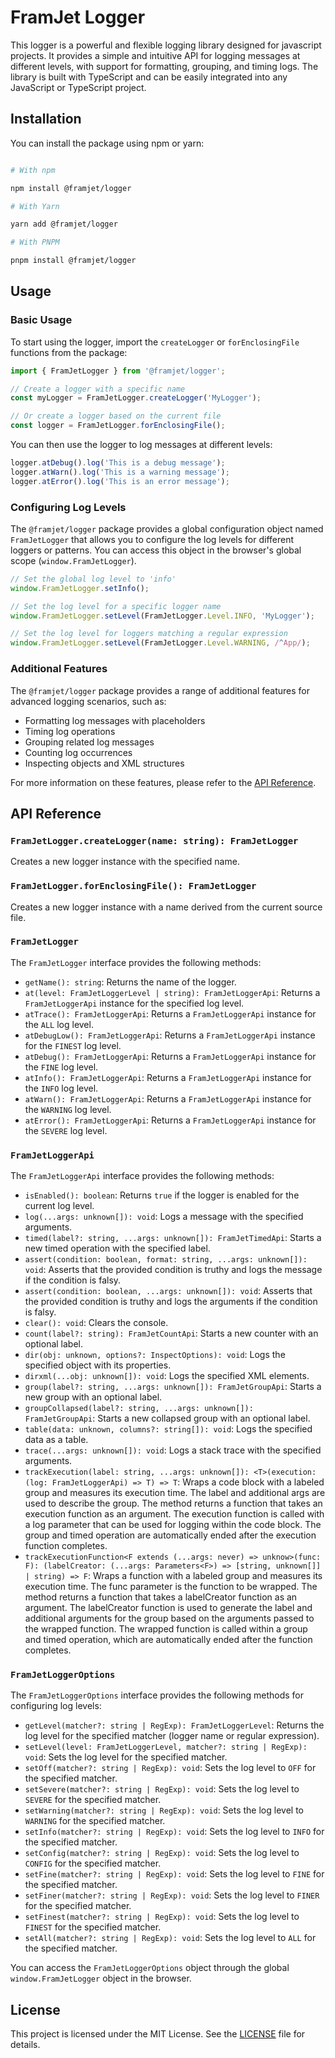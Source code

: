 # FramJet Logger

This logger is a powerful and flexible logging library designed for javascript projects. It provides a simple and
intuitive API for logging messages at different levels, with support for formatting, grouping, and timing logs. The
library is built with TypeScript and can be easily integrated into any JavaScript or TypeScript project.

## Installation

You can install the package using npm or yarn:

```bash

# With npm

npm install @framjet/logger

# With Yarn

yarn add @framjet/logger

# With PNPM

pnpm install @framjet/logger
```

## Usage

### Basic Usage

To start using the logger, import the `createLogger` or `forEnclosingFile` functions from the package:

```javascript
import { FramJetLogger } from '@framjet/logger';

// Create a logger with a specific name
const myLogger = FramJetLogger.createLogger('MyLogger');

// Or create a logger based on the current file
const logger = FramJetLogger.forEnclosingFile();
```

You can then use the logger to log messages at different levels:

```javascript
logger.atDebug().log('This is a debug message');
logger.atWarn().log('This is a warning message');
logger.atError().log('This is an error message');
```

### Configuring Log Levels

The `@framjet/logger` package provides a global configuration object named `FramJetLogger` that allows you to configure
the log levels for different loggers or patterns. You can access this object in the browser's global
scope (`window.FramJetLogger`).

```javascript
// Set the global log level to 'info'
window.FramJetLogger.setInfo();

// Set the log level for a specific logger name
window.FramJetLogger.setLevel(FramJetLogger.Level.INFO, 'MyLogger');

// Set the log level for loggers matching a regular expression
window.FramJetLogger.setLevel(FramJetLogger.Level.WARNING, /^App/);
```

### Additional Features

The `@framjet/logger` package provides a range of additional features for advanced logging scenarios, such as:

- Formatting log messages with placeholders
- Timing log operations
- Grouping related log messages
- Counting log occurrences
- Inspecting objects and XML structures

For more information on these features, please refer to the [API Reference](#api-reference).

## API Reference

### `FramJetLogger.createLogger(name: string): FramJetLogger`

Creates a new logger instance with the specified name.

### `FramJetLogger.forEnclosingFile(): FramJetLogger`

Creates a new logger instance with a name derived from the current source file.

### `FramJetLogger`

The `FramJetLogger` interface provides the following methods:

- `getName(): string`: Returns the name of the logger.
- `at(level: FramJetLoggerLevel | string): FramJetLoggerApi`: Returns a `FramJetLoggerApi` instance for the specified
  log level.
- `atTrace(): FramJetLoggerApi`: Returns a `FramJetLoggerApi` instance for the `ALL` log level.
- `atDebugLow(): FramJetLoggerApi`: Returns a `FramJetLoggerApi` instance for the `FINEST` log level.
- `atDebug(): FramJetLoggerApi`: Returns a `FramJetLoggerApi` instance for the `FINE` log level.
- `atInfo(): FramJetLoggerApi`: Returns a `FramJetLoggerApi` instance for the `INFO` log level.
- `atWarn(): FramJetLoggerApi`: Returns a `FramJetLoggerApi` instance for the `WARNING` log level.
- `atError(): FramJetLoggerApi`: Returns a `FramJetLoggerApi` instance for the `SEVERE` log level.

### `FramJetLoggerApi`

The `FramJetLoggerApi` interface provides the following methods:

- `isEnabled(): boolean`: Returns `true` if the logger is enabled for the current log level.
- `log(...args: unknown[]): void`: Logs a message with the specified arguments.
- `timed(label?: string, ...args: unknown[]): FramJetTimedApi`: Starts a new timed operation with the specified label.
- `assert(condition: boolean, format: string, ...args: unknown[]): void`: Asserts that the provided condition is truthy
  and logs the message if the condition is falsy.
- `assert(condition: boolean, ...args: unknown[]): void`: Asserts that the provided condition is truthy and logs the
  arguments if the condition is falsy.
- `clear(): void`: Clears the console.
- `count(label?: string): FramJetCountApi`: Starts a new counter with an optional label.
- `dir(obj: unknown, options?: InspectOptions): void`: Logs the specified object with its properties.
- `dirxml(...obj: unknown[]): void`: Logs the specified XML elements.
- `group(label?: string, ...args: unknown[]): FramJetGroupApi`: Starts a new group with an optional label.
- `groupCollapsed(label?: string, ...args: unknown[]): FramJetGroupApi`: Starts a new collapsed group with an optional
  label.
- `table(data: unknown, columns?: string[]): void`: Logs the specified data as a table.
- `trace(...args: unknown[]): void`: Logs a stack trace with the specified arguments.
- `trackExecution(label: string, ...args: unknown[]): <T>(execution: (log: FramJetLoggerApi) => T) => T`: Wraps a code block with a labeled group and measures its execution time. The label and additional args are used to describe the group. The method returns a function that takes an execution function as an argument. The execution function is called with a log parameter that can be used for logging within the code block. The group and timed operation are automatically ended after the execution function completes.
- `trackExecutionFunction<F extends (...args: never) => unknow>(func: F): (labelCreator: (...args: Parameters<F>) => [string, unknown[]] | string) => F`: Wraps a function with a labeled group and measures its execution time. The func parameter is the function to be wrapped. The method returns a function that takes a labelCreator function as an argument. The labelCreator function is used to generate the label and additional arguments for the group based on the arguments passed to the wrapped function. The wrapped function is called within a group and timed operation, which are automatically ended after the function completes.

### `FramJetLoggerOptions`

The `FramJetLoggerOptions` interface provides the following methods for configuring log levels:

- `getLevel(matcher?: string | RegExp): FramJetLoggerLevel`: Returns the log level for the specified matcher (logger
  name or regular expression).
- `setLevel(level: FramJetLoggerLevel, matcher?: string | RegExp): void`: Sets the log level for the specified matcher.
- `setOff(matcher?: string | RegExp): void`: Sets the log level to `OFF` for the specified matcher.
- `setSevere(matcher?: string | RegExp): void`: Sets the log level to `SEVERE` for the specified matcher.
- `setWarning(matcher?: string | RegExp): void`: Sets the log level to `WARNING` for the specified matcher.
- `setInfo(matcher?: string | RegExp): void`: Sets the log level to `INFO` for the specified matcher.
- `setConfig(matcher?: string | RegExp): void`: Sets the log level to `CONFIG` for the specified matcher.
- `setFine(matcher?: string | RegExp): void`: Sets the log level to `FINE` for the specified matcher.
- `setFiner(matcher?: string | RegExp): void`: Sets the log level to `FINER` for the specified matcher.
- `setFinest(matcher?: string | RegExp): void`: Sets the log level to `FINEST` for the specified matcher.
- `setAll(matcher?: string | RegExp): void`: Sets the log level to `ALL` for the specified matcher.

You can access the `FramJetLoggerOptions` object through the global `window.FramJetLogger` object in the browser.

## License
This project is licensed under the MIT License. See the [LICENSE](LICENSE) file for details.
